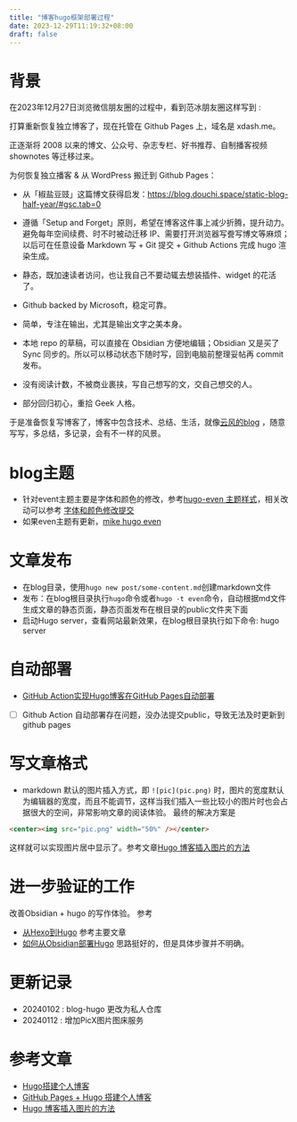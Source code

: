 ```yaml
---
title: "博客hugo框架部署过程"
date: 2023-12-29T11:19:32+08:00
draft: false
---
```


# 背景

在2023年12月27日浏览微信朋友圈的过程中，看到范冰朋友圈这样写到 : 

打算重新恢复独立博客了，现在托管在 Github Pages 上，域名是 xdash.me。

正逐渐将 2008 以来的博文、公众号、杂志专栏、好书推荐、自制播客视频 shownotes 等迁移过来。

为何恢复独立播客 & 从 WordPress 搬迁到 Github Pages：

- 从「椒盐豆豉」这篇博文获得启发：https://blog.douchi.space/static-blog-half-year/#gsc.tab=0

- 遵循「Setup and Forget」原则，希望在博客这件事上减少折腾，提升动力。避免每年空间续费、时不时被动迁移 IP、需要打开浏览器写誊写博文等麻烦；以后可在任意设备 Markdown 写 + Git 提交 + Github Actions 完成 hugo 渲染生成。

- 静态，既加速读者访问，也让我自己不要动辄去想装插件、widget 的花活了。

- Github backed by Microsoft，稳定可靠。

- 简单，专注在输出，尤其是输出文字之美本身。

- 本地 repo 的草稿，可以直接在 Obsidian 方便地编辑；Obsidian 又是买了 Sync 同步的。所以可以移动状态下随时写，回到电脑前整理妥帖再 commit 发布。

- 没有阅读计数，不被商业裹挟，写自己想写的文，交自己想交的人。

- 部分回归初心，重拾 Geek 人格。

于是准备恢复写博客了，博客中包含技术、总结、生活，就像[云风的blog](https://blog.codingnow.com/) ，随意写写，多总结，多记录，会有不一样的风景。

# blog主题

- 针对event主题主要是字体和颜色的修改，参考[hugo-even 主题样式](https://blog.herbert.top/2020/07/09/how_change_hugo_even_font/)，相关改动可以参考 [字体和颜色修改提交](https://github.com/olOwOlo/hugo-theme-even/compare/master...mikezhaoiot:hugo-theme-even:master)
- 如果even主题有更新，[mike hugo even](https://github.com/olOwOlo/hugo-theme-even/compare/master...mikezhaoiot:hugo-theme-even:master)

# 文章发布

- 在blog目录，使用`hugo new post/some-content.md`创建markdown文件
- 发布：在blog根目录执行`hugo`命令或者`hugo -t even`命令，自动根据md文件生成文章的静态页面，静态页面发布在根目录的public文件夹下面
- 启动Hugo server，查看网站最新效果，在blog根目录执行如下命令: hugo server

# 自动部署

- [GitHub Action实现Hugo博客在GitHub Pages自动部署](https://lucumt.info/post/hugo/using-github-action-to-auto-build-deploy/)

- [ ] Github Action 自动部署存在问题，没办法提交public，导致无法及时更新到github pages

# 写文章格式 

- markdown 默认的图片插入方式，即 `![pic](pic.png)` 时，图片的宽度默认为编辑器的宽度，而且不能调节，这样当我们插入一些比较小的图片时也会占据很大的空间，非常影响文章的阅读体验。 最终的解决方案是

```html
<center><img src="pic.png" width="50%" /></center>
```

这样就可以实现图片居中显示了。参考文章[Hugo 博客插入图片的方法](https://www.yuweihung.com/posts/2021/hugo-blog-picture/)



# 进一步验证的工作

改善Obsidian + hugo 的写作体验。 参考

- [从Hexo到Hugo](https://tanjoe.github.io/posts/%E4%BB%8Ehexo%E5%88%B0hugo/) 参考主要文章
- [如何从Obsidian部署Hugo](https://blog.ibrowse.top/posts/how-to-deploy-hugo-from-obsidian/)  思路挺好的，但是具体步骤并不明确。

# 更新记录 

- 20240102 :  blog-hugo 更改为私人仓库
- 20240112 :  增加PicX图片图床服务 

# 参考文章

- [Hugo搭建个人博客](https://qoant.com/2019/04/blog-with-hugo/)
- [ GitHub Pages + Hugo 搭建个人博客](https://cuttontail.blog/blog/create-a-wesite-using-github-pages-and-hugo/)
- [Hugo 博客插入图片的方法](https://www.yuweihung.com/posts/2021/hugo-blog-picture/)
